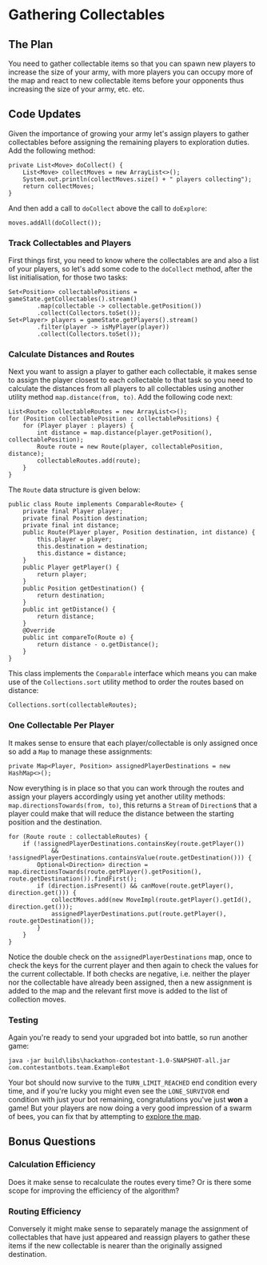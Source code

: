 # Gathering Collectables

## The Plan
You need to gather collectable items so that you can spawn new players to increase the size of your army, with more
players you can occupy more of the map and react to new collectable items before your opponents thus increasing the
size of your army, etc. etc.

## Code Updates
Given the importance of growing your army let's assign players to gather collectables before assigning the remaining
players to exploration duties.  Add the following method:
```
private List<Move> doCollect() {
    List<Move> collectMoves = new ArrayList<>();
    System.out.println(collectMoves.size() + " players collecting");
    return collectMoves;
}
```

And then add a call to `doCollect` above the call to `doExplore`:
```
moves.addAll(doCollect());
```

### Track Collectables and Players
First things first, you need to know where the collectables are and also a list of your players, so let's add some code
to the `doCollect` method, after the list initialisation, for those two tasks:
```
Set<Position> collectablePositions = gameState.getCollectables().stream()
        .map(collectable -> collectable.getPosition())
        .collect(Collectors.toSet());
Set<Player> players = gameState.getPlayers().stream()
        .filter(player -> isMyPlayer(player))
        .collect(Collectors.toSet());
```

### Calculate Distances and Routes
Next you want to assign a player to gather each collectable, it makes sense to assign the player closest to each
collectable to that task so you need to calculate the distances from all players to all collectables using another
utility method `map.distance(from, to)`.  Add the following code next:
```
List<Route> collectableRoutes = new ArrayList<>();
for (Position collectablePosition : collectablePositions) {
    for (Player player : players) {
        int distance = map.distance(player.getPosition(), collectablePosition);
        Route route = new Route(player, collectablePosition, distance);
        collectableRoutes.add(route);
    }
}
```

The `Route` data structure is given below:
```
public class Route implements Comparable<Route> {
    private final Player player;
    private final Position destination;
    private final int distance;
    public Route(Player player, Position destination, int distance) {
        this.player = player;
        this.destination = destination;
        this.distance = distance;
    }
    public Player getPlayer() {
        return player;
    }
    public Position getDestination() {
        return destination;
    }
    public int getDistance() {
        return distance;
    }
    @Override
    public int compareTo(Route o) {
        return distance - o.getDistance();
    }
}
```

This class implements the `Comparable` interface which means you can make use of the `Collections.sort` utility method
to order the routes based on distance:
```
Collections.sort(collectableRoutes);
```

### One Collectable Per Player
It makes sense to ensure that each player/collectable is only assigned once so add a `Map` to manage these assignments:
```
private Map<Player, Position> assignedPlayerDestinations = new HashMap<>();
```

Now everything is in place so that you can work through the routes and assign your players accordingly using yet another
utility methods: `map.directionsTowards(from, to)`, this returns a `Stream` of `Direction`s that a player could make
that will reduce the distance between the starting position and the destination.
```
for (Route route : collectableRoutes) {
    if (!assignedPlayerDestinations.containsKey(route.getPlayer())
            && !assignedPlayerDestinations.containsValue(route.getDestination())) {
        Optional<Direction> direction = map.directionsTowards(route.getPlayer().getPosition(), route.getDestination()).findFirst();
        if (direction.isPresent() && canMove(route.getPlayer(), direction.get())) {
            collectMoves.add(new MoveImpl(route.getPlayer().getId(), direction.get()));
            assignedPlayerDestinations.put(route.getPlayer(), route.getDestination());
        }
    }
}
```

Notice the double check on the `assignedPlayerDestinations` map, once to check the keys for the current player and then
again to check the values for the current collectable. If both checks are negative, i.e. neither the player nor the
collectable have already been assigned, then a new assignment is added to the map and the relevant first move is
added to the list of collection moves.

### Testing
Again you're ready to send your upgraded bot into battle, so run another game:
```
java -jar build\libs\hackathon-contestant-1.0-SNAPSHOT-all.jar com.contestantbots.team.ExampleBot
```

Your bot should now survive to the `TURN_LIMIT_REACHED` end condition every time, and if you're lucky you might even
see the `LONE_SURVIVOR` end condition with just your bot remaining, congratulations you've just **won** a game! But
your players are now doing a very good impression of a swarm of bees, you can fix that by attempting to
[explore the map](4-exploring-the-map.md).

## Bonus Questions
### Calculation Efficiency
Does it make sense to recalculate the routes every time? Or is there some scope for improving the efficiency of the
algorithm?

### Routing Efficiency
Conversely it might make sense to separately manage the assignment of collectables that have just appeared and reassign
players to gather these items if the new collectable is nearer than the originally assigned destination.
